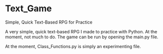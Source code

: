 # Text_Game
Simple, Quick Text-Based RPG for Practice

A very simple, quick text-based RPG I made to practice with Python. 
At the moment, not much to do.
The game can be run by opening the main.py file.

At the moment, Class_Functions.py is simply an experimenting file. 
